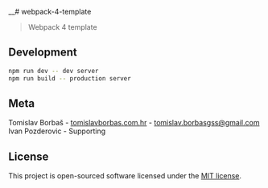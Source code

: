 __# webpack-4-template
> Webpack 4 template

## Development

```bash
npm run dev -- dev server
npm run build -- production server
```

## Meta

Tomislav Borbaš - [tomislavborbas.com.hr](https://www.tomislavborbas.com.hr) - tomislav.borbasgss@gmail.com
Ivan Pozderovic - Supporting

## License

This project is open-sourced software licensed under the [MIT license](http://opensource.org/licenses/MIT).
